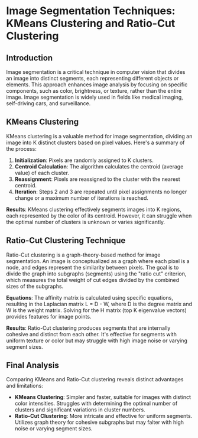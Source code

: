# Image Segmentation Techniques: KMeans Clustering and Ratio-Cut Clustering

## Introduction
Image segmentation is a critical technique in computer vision that divides an image into distinct segments, each representing different objects or elements. This approach enhances image analysis by focusing on specific components, such as color, brightness, or texture, rather than the entire image. Image segmentation is widely used in fields like medical imaging, self-driving cars, and surveillance.

## KMeans Clustering
KMeans clustering is a valuable method for image segmentation, dividing an image into K distinct clusters based on pixel values. Here's a summary of the process:
1. **Initialization**: Pixels are randomly assigned to K clusters.
2. **Centroid Calculation**: The algorithm calculates the centroid (average value) of each cluster.
3. **Reassignment**: Pixels are reassigned to the cluster with the nearest centroid.
4. **Iteration**: Steps 2 and 3 are repeated until pixel assignments no longer change or a maximum number of iterations is reached.

**Results**: KMeans clustering effectively segments images into K regions, each represented by the color of its centroid. However, it can struggle when the optimal number of clusters is unknown or varies significantly.

## Ratio-Cut Clustering Technique
Ratio-Cut clustering is a graph-theory-based method for image segmentation. An image is conceptualized as a graph where each pixel is a node, and edges represent the similarity between pixels. The goal is to divide the graph into subgraphs (segments) using the "ratio cut" criterion, which measures the total weight of cut edges divided by the combined sizes of the subgraphs.

**Equations**: The affinity matrix is calculated using specific equations, resulting in the Laplacian matrix L = D - W, where D is the degree matrix and W is the weight matrix. Solving for the H matrix (top K eigenvalue vectors) provides features for image points.

**Results**: Ratio-Cut clustering produces segments that are internally cohesive and distinct from each other. It's effective for segments with uniform texture or color but may struggle with high image noise or varying segment sizes.

## Final Analysis
Comparing KMeans and Ratio-Cut clustering reveals distinct advantages and limitations:
- **KMeans Clustering**: Simpler and faster, suitable for images with distinct color intensities. Struggles with determining the optimal number of clusters and significant variations in cluster numbers.
- **Ratio-Cut Clustering**: More intricate and effective for uniform segments. Utilizes graph theory for cohesive subgraphs but may falter with high noise or varying segment sizes.
